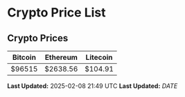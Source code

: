 # Crypto Price List

## Crypto Prices
| Bitcoin | Ethereum | Litecoin |
| ------- | -------- | -------- |
| $96515 | $2638.56 | $104.91 |
**Last Updated:** 2025-02-08 21:49 UTC
**Last Updated:** $DATE$
